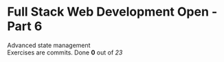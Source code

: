 <h1>Full Stack Web Development Open - Part 6</h1>

Advanced state management</br>
Exercises are commits. Done **0** out of *23*
</br></br>

